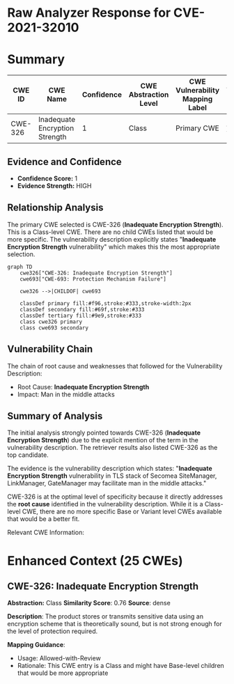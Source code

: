 # Raw Analyzer Response for CVE-2021-32010

# Summary
| CWE ID  | CWE Name                                            | Confidence | CWE Abstraction Level | CWE Vulnerability Mapping Label | CWE-Vulnerability Mapping Notes |
|---------|-----------------------------------------------------|------------|-----------------------|---------------------------------|---------------------------------|
| CWE-326 | Inadequate Encryption Strength                      | 1          | Class                 | Primary CWE                     | Allowed-with-Review           |

## Evidence and Confidence

*   **Confidence Score:** 1
*   **Evidence Strength:** HIGH

## Relationship Analysis
The primary CWE selected is CWE-326 (**Inadequate Encryption Strength**). This is a Class-level CWE. There are no child CWEs listed that would be more specific. The vulnerability description explicitly states "**Inadequate Encryption Strength** vulnerability" which makes this the most appropriate selection.

```mermaid
graph TD
    cwe326["CWE-326: Inadequate Encryption Strength"]
    cwe693["CWE-693: Protection Mechanism Failure"]
    
    cwe326 -->|CHILDOF| cwe693
    
    classDef primary fill:#f96,stroke:#333,stroke-width:2px
    classDef secondary fill:#69f,stroke:#333
    classDef tertiary fill:#9e9,stroke:#333
    class cwe326 primary
    class cwe693 secondary
```

## Vulnerability Chain
The chain of root cause and weaknesses that followed for the Vulnerability Description:
  - Root Cause: **Inadequate Encryption Strength**
  - Impact: Man in the middle attacks

## Summary of Analysis
The initial analysis strongly pointed towards CWE-326 (**Inadequate Encryption Strength**) due to the explicit mention of the term in the vulnerability description. The retriever results also listed CWE-326 as the top candidate.

The evidence is the vulnerability description which states: "**Inadequate Encryption Strength** vulnerability in TLS stack of Secomea SiteManager, LinkManager, GateManager may facilitate man in the middle attacks."

CWE-326 is at the optimal level of specificity because it directly addresses the **root cause** identified in the vulnerability description. While it is a Class-level CWE, there are no more specific Base or Variant level CWEs available that would be a better fit.

Relevant CWE Information:

# Enhanced Context (25 CWEs)

## CWE-326: Inadequate Encryption Strength
**Abstraction:** Class
**Similarity Score**: 0.76
**Source**: dense

**Description**:
The product stores or transmits sensitive data using an encryption scheme that is theoretically sound, but is not strong enough for the level of protection required.

**Mapping Guidance**:
- Usage: Allowed-with-Review
- Rationale: This CWE entry is a Class and might have Base-level children that would be more appropriate